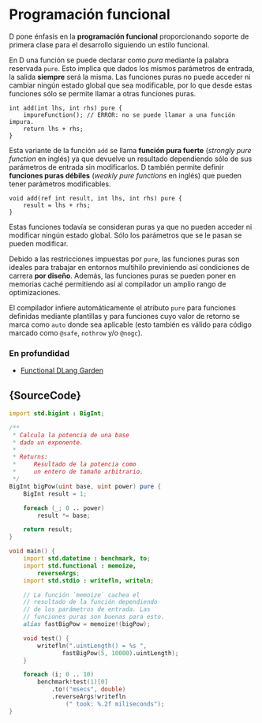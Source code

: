 # Programación funcional

D pone énfasis en la **programación funcional** proporcionando soporte de
primera clase para el desarrollo siguiendo un estilo funcional.

En D una función se puede declarar como *pura* mediante la palabra reservada
`pure`. Esto implica que dados los mismos parámetros de entrada, la salida
**siempre** será la misma. Las funciones puras no puede acceder ni cambiar
ningún estado global que sea modificable, por lo que desde estas funciones
sólo se permite llamar a otras funciones puras.

    int add(int lhs, int rhs) pure {
        impureFunction(); // ERROR: no se puede llamar a una función impura.
        return lhs + rhs;
    }

Esta variante de la función `add` se llama **función pura fuerte**
(_strongly pure function_ en inglés) ya que devuelve un resultado dependiendo
sólo de sus parámetros de entrada sin modificarlos. D también permite
definir **funciones puras débiles** (_weakly pure functions_ en inglés) que
pueden tener parámetros modificables.

    void add(ref int result, int lhs, int rhs) pure {
        result = lhs + rhs;
    }

Estas funciones todavía se consideran puras ya que no pueden acceder ni
modificar ningún estado global. Sólo los parámetros que se le pasan se pueden
modificar.

Debido a las restricciones impuestas por `pure`, las funciones puras son
ideales para trabajar en entornos multihilo previniendo así condiciones de
carrera **por diseño**. Además, las funciones puras se pueden poner en
memorias caché permitiendo así al compilador un amplio rango de optimizaciones.

El compilador infiere automáticamente el atributo `pure` para funciones
definidas mediante plantillas y para funciones cuyo valor de retorno se marca
como `auto` donde sea aplicable (esto también es válido para código marcado
como `@safe`, `nothrow` y/o `@nogc`).

### En profundidad

- [Functional DLang Garden](https://garden.dlang.io/)

## {SourceCode}

```d
import std.bigint : BigInt;

/**
 * Calcula la potencia de una base
 * dado un exponente.
 *
 * Returns:
 *     Resultado de la potencia como
 *     un entero de tamaño arbitrario.
 */
BigInt bigPow(uint base, uint power) pure {
    BigInt result = 1;

    foreach (_; 0 .. power)
        result *= base;

    return result;
}

void main() {
    import std.datetime : benchmark, to;
    import std.functional : memoize,
        reverseArgs;
    import std.stdio : writefln, writeln;

    // La función `memoize` cachea el
    // resultado de la función dependiendo
    // de los parámetros de entrada. Las
    // funciones puras son buenas para esto.
    alias fastBigPow = memoize!(bigPow);

    void test() {
        writefln(".uintLength() = %s ",
               fastBigPow(5, 10000).uintLength);
    }

    foreach (i; 0 .. 10)
        benchmark!test(1)[0]
            .to!("msecs", double)
            .reverseArgs!writefln
                (" took: %.2f miliseconds");
}
```
